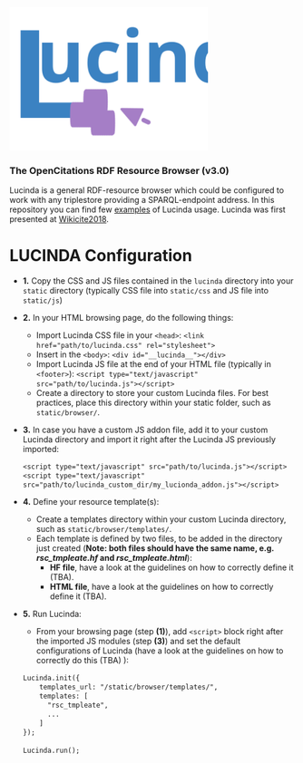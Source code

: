 <img src="doc/lucinda_logo.svg" alt="drawing" width="350"/>

### The OpenCitations RDF Resource Browser (v3.0)
Lucinda is a general RDF-resource browser which could be configured to work with any triplestore providing a SPARQL-endpoint address. In this repository you can find few [examples](example/) of Lucinda usage. Lucinda was first presented at [Wikicite2018](https://meta.wikimedia.org/wiki/WikiCite_2018).

# LUCINDA Configuration

- **1.** Copy the CSS and JS files contained in the `lucinda` directory into your `static` directory (typically CSS file into `static/css` and JS file into `static/js`)

- **2.** In your HTML browsing page, do the following things:
  - Import Lucinda CSS file in your `<head>`:
  ```<link href="path/to/lucinda.css" rel="stylesheet">```
  - Insert in the `<body>`:
  ```<div id="__lucinda__"></div>```
  - Import Lucinda JS file at the end of your HTML file (typically in `<footer>`):
  ```<script type="text/javascript" src="path/to/lucinda.js"></script>```
  - Create a directory to store your custom Lucinda files. For best practices, place this directory within your static folder, such as `static/browser/`.

- **3.** In case you have a custom JS addon file, add it to your custom Lucinda directory and import it right after the Lucinda JS previously imported:
  ```
  <script type="text/javascript" src="path/to/lucinda.js"></script>
  <script type="text/javascript" src="path/to/lucinda_custom_dir/my_lucionda_addon.js"></script>
  ```

- **4.** Define your resource template(s):
  - Create a templates directory within your custom Lucinda directory, such as `static/browser/templates/`.
  - Each template is defined by two files, to be added in the directory just created (**Note: both files should have the same name, e.g. *rsc_tmpleate.hf* and *rsc_tmpleate.html***):
    - **HF file**, have a look at the guidelines on how to correctly define it (TBA).
    - **HTML file**, have a look at the guidelines on how to correctly define it (TBA).

- **5.** Run Lucinda:
  - From your browsing page (step **(1)**), add `<script>` block right after the imported JS modules (step **(3)**) and set the default configurations of Lucinda (have a look at the guidelines on how to correctly do this (TBA) ):
  ```
  Lucinda.init({
      templates_url: "/static/browser/templates/",
      templates: [
        "rsc_tmpleate",
        ...
      ]
  });

  Lucinda.run();
  ```
